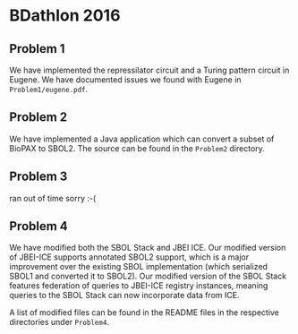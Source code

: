 
BDathlon 2016
=============

Problem 1
---------

We have implemented the repressilator circuit and a Turing pattern circuit in
Eugene.  We have documented issues we found with Eugene in `Problem1/eugene.pdf`.


Problem 2
---------

We have implemented a Java application which can convert a subset of BioPAX to
SBOL2.  The source can be found in the `Problem2` directory.




Problem 3
---------

ran out of time sorry :-(




Problem 4
---------

We have modified both the SBOL Stack and JBEI ICE.  Our modified version
of JBEI-ICE supports annotated SBOL2 support, which is a major improvement
over the existing SBOL implementation (which serialized SBOL1 and converted
it to SBOL2).  Our modified version of the SBOL Stack features federation of
queries to JBEI-ICE registry instances, meaning queries to the SBOL Stack can
now incorporate data from ICE.

A list of modified files can be found in the README files in the respective
directories under `Problem4`.


